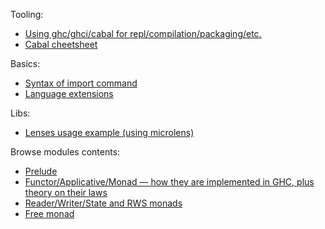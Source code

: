 Tooling:
* [Using ghc/ghci/cabal for repl/compilation/packaging/etc.](https://github.com/rmnavr/hs_study/blob/main/chsheet/tooling_basic.md)
* [Cabal cheetsheet](https://github.com/rmnavr/hs_study/blob/main/chsheet/tooling_cabal.md)

Basics:
* [Syntax of import command](https://github.com/rmnavr/hs_study/blob/main/chsheet/syntax1_imports.hs)
* [Language extensions](https://github.com/rmnavr/hs_study/blob/main/chsheet/syntax2_extensions.hs)

Libs:
* [Lenses usage example (using microlens)](https://github.com/rmnavr/hs_study/blob/main/chsheet/lib_microlens.hs)

Browse modules contents:
* [Prelude](https://github.com/rmnavr/hs_study/blob/main/chsheet/browse_Prelude.hs)
* [Functor/Applicative/Monad — how they are implemented in GHC, plus theory on their laws](https://github.com/rmnavr/hs_study/blob/main/chsheet/browse_Monads.hs)
* [Reader/Writer/State and RWS monads](https://github.com/rmnavr/hs_study/blob/main/chsheet/browse_RWS.hs)
* [Free monad](https://github.com/rmnavr/hs_study/blob/main/chsheet/browse_Free.hs)

